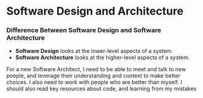 # Software Design and Architecture
### Difference Between Software Design and Software Architecture 
- **Software Design** looks at the lower-level aspects of a system. 
- **Software Architecture** looks at the higher-level aspects of a system.

For a new Software Architect, I need to be able to meet and talk to new poeple, and leverage their understanding and context to make better choices. I also need to work with people who are better than myself. I should also read key resources about code, and learning from my mistakes

